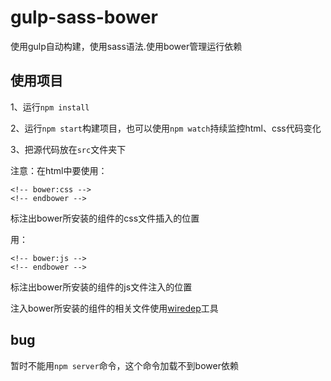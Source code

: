 # gulp-sass-bower
使用gulp自动构建，使用sass语法.使用bower管理运行依赖

## 使用项目

1、运行`npm install`

2、运行`npm start`构建项目，也可以使用`npm watch`持续监控html、css代码变化

3、把源代码放在`src`文件夹下

注意：在html中要使用：
```text
<!-- bower:css -->
<!-- endbower -->
```
标注出bower所安装的组件的css文件插入的位置

用：
```text
<!-- bower:js -->
<!-- endbower -->
```
标注出bower所安装的组件的js文件注入的位置

注入bower所安装的组件的相关文件使用[wiredep](https://github.com/taptapship/wiredep)工具

## bug
暂时不能用`npm server`命令，这个命令加载不到bower依赖